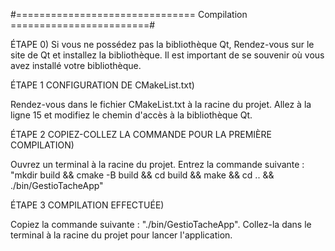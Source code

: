 
#=============================== Compilation ========================#

ÉTAPE 0)
Si vous ne possédez pas la bibliothèque Qt,
Rendez-vous sur le site de Qt et installez la bibliothèque.
Il est important de se souvenir où vous avez installé votre bibliothèque.

ÉTAPE 1 CONFIGURATION DE CMakeList.txt)

Rendez-vous dans le fichier CMakeList.txt à la racine du projet.
Allez à la ligne 15 et modifiez le chemin d'accès à la bibliothèque Qt.

ÉTAPE 2 COPIEZ-COLLEZ LA COMMANDE POUR LA PREMIÈRE COMPILATION)

Ouvrez un terminal à la racine du projet.
Entrez la commande suivante : "mkdir build && cmake -B build && cd build && make && cd .. && ./bin/GestioTacheApp"

ÉTAPE 3 COMPILATION EFFECTUÉE)

Copiez la commande suivante : "./bin/GestioTacheApp".
Collez-la dans le terminal à la racine du projet pour lancer l'application.
